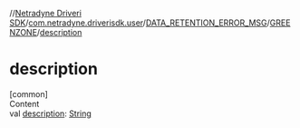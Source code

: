 //[Netradyne Driveri SDK](../../../index.md)/[com.netradyne.driverisdk.user](../../index.md)/[DATA_RETENTION_ERROR_MSG](../index.md)/[GREENZONE](index.md)/[description](description.md)



# description  
[common]  
Content  
val [description](description.md): [String](https://kotlinlang.org/api/latest/jvm/stdlib/kotlin/-string/index.html)  



